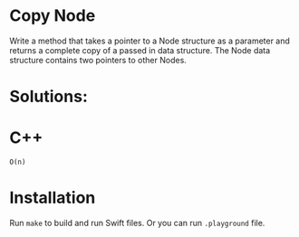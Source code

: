 # Copy Node
Write a method that takes a pointer to a Node structure as a parameter and returns a complete copy of a passed in data structure. The Node data structure contains two pointers to other Nodes.

# Solutions:

# C++
```
O(n)
```

# Installation
Run `make` to build and run Swift files. Or you can run `.playground` file.